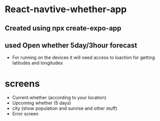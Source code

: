 # React-navtive-whether-app
## Created using npx create-expo-app
## used Open whether 5day/3hour forecast
- For running on the devices it will need access to loaction for getting latitudes and longitudes
# screens
- Current whether (according to your location)
- Upcoming whether (5 days)
- city (show population and sunrise and other stuff)
- Error screen

